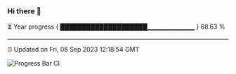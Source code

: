 ### Hi there 👋

⏳ Year progress { ████████████████████▁▁▁▁▁▁▁▁▁▁ } 68.63 %

---

⏰ Updated on Fri, 08 Sep 2023 12:18:54 GMT

![Progress Bar CI](https://github.com/liununu/liununu/workflows/Progress%20Bar%20CI/badge.svg)
